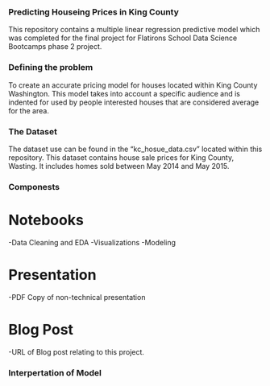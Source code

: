 ### Predicting Houseing Prices in King County

This repository contains a multiple linear regression predictive model which was completed for the final project for Flatirons School Data Science Bootcamps phase 2 project.


### Defining the problem

To create an accurate pricing model for houses located within King County Washington. This model takes into account a specific audience and is indented for used by people interested houses that are considered average for the area. 

### The Dataset

The dataset use can be found in the “kc_hosue_data.csv” located within this repository. This dataset contains house sale prices for King County, Wasting. It includes homes sold between May 2014 and May 2015.


### Componests

# Notebooks 

-Data Cleaning and EDA
-Visualizations
-Modeling

# Presentation

-PDF Copy of non-technical presentation

# Blog Post

-URL of Blog post relating to this project.

### Interpertation of Model 




